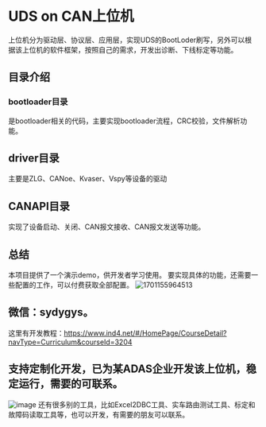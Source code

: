 # UDS on CAN上位机
上位机分为驱动层、协议层、应用层，实现UDS的BootLoder刷写，另外可以根据该上位机的软件框架，按照自己的需求，开发出诊断、下线标定等功能。
## 目录介绍
### bootloader目录
是bootloader相关的代码，主要实现bootloader流程，CRC校验，文件解析功能。
## driver目录
主要是ZLG、CANoe、Kvaser、Vspy等设备的驱动
## CANAPI目录
实现了设备启动、关闭、CAN报文接收、CAN报文发送等功能。
## 总结
本项目提供了一个演示demo，供开发者学习使用。
要实现具体的功能，还需要一些配置的工作，可以付费获取全部配置。
![1701155964513](https://github.com/sydyg/UDS-on-Bootloader/assets/24352068/5a4ebc89-b17c-41e1-abbf-5d51f5953aa2)

## 微信：sydygys。
这里有开发教程：https://www.ind4.net/#/HomePage/CourseDetail?navType=Curriculum&courseId=3204
## 支持定制化开发，已为某ADAS企业开发该上位机，稳定运行，需要的可联系。
![image](https://user-images.githubusercontent.com/24352068/201505142-1090c2e7-e928-43e8-aec0-361bafd601b0.png)
还有很多别的工具，比如Excel2DBC工具、实车路由测试工具、标定和故障码读取工具等，也可以开发，有需要的朋友可以联系。
